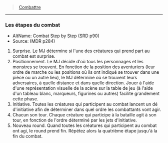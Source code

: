 ﻿---
!GenericItem
Name: Les étapes du combat
AltName: Combat Step by Step (SRD p90)
Source: (MDR p284)
Id: combat_hd.md#les-étapes-du-combat
ParentLink: combat_hd.md#combattre
ParentName: Combattre
NameLevel: 3
Attributes:
  Name: Les étapes du combat
  Markdown: >+
    ### <!--Name-->Les étapes du combat<!--/Name-->


    - AltName: <!--AltName-->Combat Step by Step (SRD p90)<!--/AltName-->

    - Source: <!--Source-->(MDR p284)<!--/Source-->


    1. Surprise. Le MJ détermine si l'une des créatures qui prend part au combat est surprise.

    2. Positionnement. Le MJ décide d'où tous les personnages et les monstres se trouvent. En fonction de la position des aventuriers (leur ordre de marche ou les positions où ils ont indiqué se trouver dans une pièce ou un autre lieu), le MJ détermine où se trouvent leurs adversaires, à quelle distance et dans quelle direction. Jouer à l'aide d'une représentation visuelle de la scène sur la table de jeu (à l'aide d'un tableau blanc, marqueurs, figurines ou autres) facilite grandement cette phase.

    3. Initiative. Toutes les créatures qui participent au combat lancent un dé d'initiative afin de déterminer dans quel ordre les combattants vont agir.

    4. Chacun son tour. Chaque créature qui participe à la bataille agit à son tour, en fonction de l'ordre déterminé par les jets d'initiative.

    5. Nouveau round. Quand toutes les créatures qui participent au combat ont agi, le round prend fin. Répétez alors la quatrième étape jusqu'à la fin du combat.

  AltName: Combat Step by Step (SRD p90)
  Source: (MDR p284)
AttributesDictionary: >+
  Name: Les étapes du combat

  Markdown: >+

    ### <!--Name-->Les étapes du combat<!--/Name-->





    - AltName: <!--AltName-->Combat Step by Step (SRD p90)<!--/AltName-->



    - Source: <!--Source-->(MDR p284)<!--/Source-->





    1. Surprise. Le MJ détermine si l'une des créatures qui prend part au combat est surprise.



    2. Positionnement. Le MJ décide d'où tous les personnages et les monstres se trouvent. En fonction de la position des aventuriers (leur ordre de marche ou les positions où ils ont indiqué se trouver dans une pièce ou un autre lieu), le MJ détermine où se trouvent leurs adversaires, à quelle distance et dans quelle direction. Jouer à l'aide d'une représentation visuelle de la scène sur la table de jeu (à l'aide d'un tableau blanc, marqueurs, figurines ou autres) facilite grandement cette phase.



    3. Initiative. Toutes les créatures qui participent au combat lancent un dé d'initiative afin de déterminer dans quel ordre les combattants vont agir.



    4. Chacun son tour. Chaque créature qui participe à la bataille agit à son tour, en fonction de l'ordre déterminé par les jets d'initiative.



    5. Nouveau round. Quand toutes les créatures qui participent au combat ont agi, le round prend fin. Répétez alors la quatrième étape jusqu'à la fin du combat.



  AltName: Combat Step by Step (SRD p90)

  Source: (MDR p284)

---
> [Combattre](hd_combat.md)

---

### Les étapes du combat

- AltName: Combat Step by Step (SRD p90)
- Source: (MDR p284)

1. Surprise. Le MJ détermine si l'une des créatures qui prend part au combat est surprise.
2. Positionnement. Le MJ décide d'où tous les personnages et les monstres se trouvent. En fonction de la position des aventuriers (leur ordre de marche ou les positions où ils ont indiqué se trouver dans une pièce ou un autre lieu), le MJ détermine où se trouvent leurs adversaires, à quelle distance et dans quelle direction. Jouer à l'aide d'une représentation visuelle de la scène sur la table de jeu (à l'aide d'un tableau blanc, marqueurs, figurines ou autres) facilite grandement cette phase.
3. Initiative. Toutes les créatures qui participent au combat lancent un dé d'initiative afin de déterminer dans quel ordre les combattants vont agir.
4. Chacun son tour. Chaque créature qui participe à la bataille agit à son tour, en fonction de l'ordre déterminé par les jets d'initiative.
5. Nouveau round. Quand toutes les créatures qui participent au combat ont agi, le round prend fin. Répétez alors la quatrième étape jusqu'à la fin du combat.


